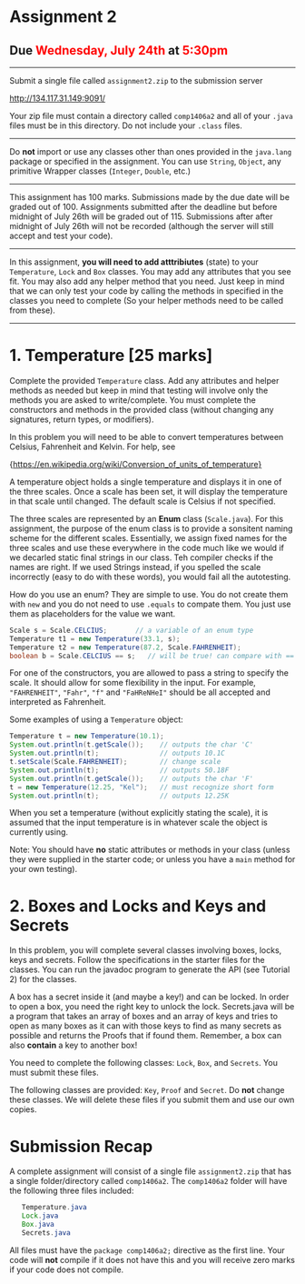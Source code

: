 # Assignment 2
## Due  <span style="color:red">Wednesday, July 24th</span> at <span style="color:red">5:30pm</span>



---

Submit a single file called `assignment2.zip` to the submission server

http://134.117.31.149:9091/

Your zip file must contain a directory called `comp1406a2` and all of your  `.java` files must be in this directory. Do not include your `.class` files.

---

Do **not** import or use any classes other than ones provided in the `java.lang` package or specified in the assignment. You can use `String`, `Object`, any primitive Wrapper classes (`Integer`, `Double`, etc.)

---

This assignment has 100 marks. Submissions made by the due date will be graded out of 100. Assignments submitted after the deadline but before midnight of July 26th will be graded out of 115. Submissions after after midnight of July 26th will not be recorded (although the server will still accept and test your code).

---

In this assignment,  **you will need to add atttribiutes** (state) to your `Temperature`, `Lock` and `Box` classes. You may add any attributes that you see fit. You may also add any helper method that you need. Just keep in mind that we can only test your code by calling the methods in specified in the classes you need to complete (So your helper methods need to be called from these).  

---

# 1. Temperature [25 marks]

Complete the provided `Temperature` class. Add
any attributes and helper methods as needed but keep in mind that testing will involve only the methods you are asked to write/complete.  You must complete the constructors and methods in the provided class (without changing any signatures, return types, or modifiers).

In this problem you will need to be able to convert temperatures between Celsius, Fahrenheit and Kelvin. For help, see

{https://en.wikipedia.org/wiki/Conversion_of_units_of_temperature}


A temperature object holds a single temperature and displays it in one of the three scales. Once a scale has been set, it will display the temperature in that scale until changed. The default scale is Celsius if not specified.

The three scales are represented by an **Enum** class (`Scale.java`). For this assignment, the purpose of the enum class is to provide a sonsitent naming scheme for the different scales. Essentially, we assign fixed names for the three scales and use these everywhere in the code much like we would if we decarled static final strings in our class. Teh compiler checks if the names are right. If we used Strings instead, if you spelled the scale incorrectly (easy to do with these words), you would fail all the autotesting.   

How do you use an enum? They are simple to use. You do not create them with `new` and you do not need to use `.equals` to compate them. You just use them as placeholders for the value we want.  

```java
Scale s = Scale.CELCIUS;       // a variable of an enum type
Temperature t1 = new Temperature(33.1, s);
Temperature t2 = new Temperature(87.2, Scale.FAHRENHEIT);
boolean b = Scale.CELCIUS == s;   // will be true! can compare with ==
```

For one of the constructors, you are allowed to pass a string to specify the scale. It should allow for some flexibility in the input. For example, `"FAHRENHEIT"`, `"Fahr"`, `"f"` and `"FaHReNHeI"` should be all accepted and interpreted as Fahrenheit. 

Some examples of using a `Temperature` object:

```java
Temperature t = new Temperature(10.1);
System.out.println(t.getScale());    // outputs the char 'C'
System.out.println(t);               // outputs 10.1C
t.setScale(Scale.FAHRENHEIT);        // change scale
System.out.println(t);               // outputs 50.18F
System.out.println(t.getScale());    // outputs the char 'F'
t = new Temperature(12.25, "Kel");   // must recognize short form
System.out.println(t);               // outputs 12.25K
```

When you set a temperature (without explicitly stating the scale), it is assumed that the input temperature is in whatever scale the object is currently using.

Note: You should have **no** static attributes or methods in your class (unless they were supplied in the starter code; or unless you have a `main` method for your own testing).


# 2. Boxes and Locks and Keys and Secrets


In this problem, you will complete several classes involving boxes, locks, keys and secrets. Follow the specifications in the starter files for the classes. You can run the javadoc program to generate the API (see Tutorial 2) for the classes.

A box has a secret inside it (and maybe a key!) and can be locked. In order to open a box, you need the right key to unlock the lock. Secrets.java  will be a program that takes an array of boxes and an array of keys and tries to open as many boxes as it can with those keys to find as many secrets as possible and returns the Proofs that if found them. Remember, a box can also __contain__ a key to another box!

You need to complete the following classes: `Lock`, `Box`, and `Secrets`. You must submit these files.

The following classes are provided: `Key`, `Proof` and `Secret`. Do **not** change these classes. We will delete these files if you submit them and use our own copies.


# Submission Recap

A complete assignment will consist of a single file `assignment2.zip` that has a single folder/directory called `comp1406a2`. The `comp1406a2` folder will have the following three files included:

```java
   Temperature.java
   Lock.java
   Box.java
   Secrets.java
```

All files must have the `package comp1406a2;` directive as the first line. Your code will **not** compile if it does not have this and you will receive zero marks if your code does not compile.
